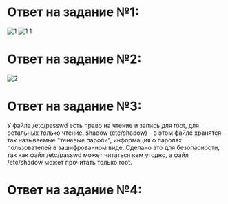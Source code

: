 
# Ответ на задание №1: 
![1](https://user-images.githubusercontent.com/107581500/186336543-0f505163-d47c-46e8-aa60-df9c23d1fa72.JPG)
![1 1](https://user-images.githubusercontent.com/107581500/186336548-e7c66cde-e3e1-42fe-a53f-ad6b4dcacc1c.JPG)
# Ответ на задание №2: 
![2](https://user-images.githubusercontent.com/107581500/186336656-7e03ea91-860f-40a6-bc28-3a3e94ee99ee.JPG)
# Ответ на задание №3: 
У файла /etc/passwd есть право на чтение и запись для root, для остальных только чтение. shadow (etc/shadow) - в этом файле хранятся так называемые "теневые пароли", информация о паролях пользователей в зашифрованном виде. Cделано это для безопасности, так как файл /etc/passwd может читаться кем угодно, а файл /etc/shadow может прочитать только root.
# Ответ на задание №4: 
